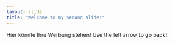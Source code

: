 ```yaml
---
layout: slide
title: "Welcome to my second slide!"
---
```

Hier könnte Ihre Werbung stehen!
Use the left arrow to go back!

